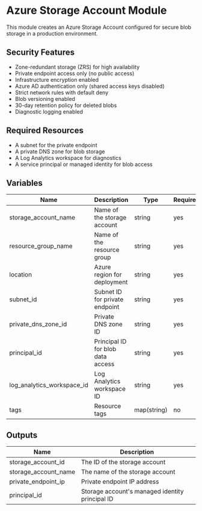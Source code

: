 # Azure Storage Account Module

This module creates an Azure Storage Account configured for secure blob storage in a production environment.

## Security Features

- Zone-redundant storage (ZRS) for high availability
- Private endpoint access only (no public access)
- Infrastructure encryption enabled
- Azure AD authentication only (shared access keys disabled)
- Strict network rules with default deny
- Blob versioning enabled
- 30-day retention policy for deleted blobs
- Diagnostic logging enabled

## Required Resources

- A subnet for the private endpoint
- A private DNS zone for blob storage
- A Log Analytics workspace for diagnostics
- A service principal or managed identity for blob access

## Variables

| Name | Description | Type | Required |
|------|-------------|------|----------|
| storage_account_name | Name of the storage account | string | yes |
| resource_group_name | Name of the resource group | string | yes |
| location | Azure region for deployment | string | yes |
| subnet_id | Subnet ID for private endpoint | string | yes |
| private_dns_zone_id | Private DNS zone ID | string | yes |
| principal_id | Principal ID for blob data access | string | yes |
| log_analytics_workspace_id | Log Analytics workspace ID | string | yes |
| tags | Resource tags | map(string) | no |

## Outputs

| Name | Description |
|------|-------------|
| storage_account_id | The ID of the storage account |
| storage_account_name | The name of the storage account |
| private_endpoint_ip | Private endpoint IP address |
| principal_id | Storage account's managed identity principal ID |